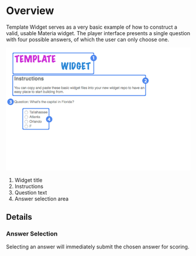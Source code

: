 # Overview

Template Widget serves as a very basic example of how to construct a valid, usable Materia widget. The player interface presents a single question with four possible answers, of which the user can only choose one.

![Annotated Template Widget play screen image](assets/player.png "Annotated Template Widget play screen")

1. Widget title
2. Instructions
3. Question text
4. Answer selection area

## Details

### Answer Selection

Selecting an answer will immediately submit the chosen answer for scoring.

